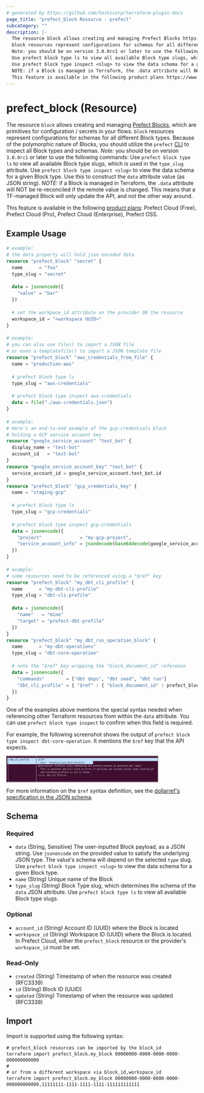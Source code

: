 ```yaml
---
# generated by https://github.com/hashicorp/terraform-plugin-docs
page_title: "prefect_block Resource - prefect"
subcategory: ""
description: |-
  The resource block allows creating and managing Prefect Blocks https://docs.prefect.io/latest/concepts/blocks/, which are primitives for configuration / secrets in your flows.
  block resources represent configurations for schemas for all different Block types. Because of the polymorphic nature of Blocks, you should utilize the prefect CLI https://docs.prefect.io/latest/getting-started/installation/ to inspect all Block types and schemas.
  Note: you should be on version 3.0.0rc1 or later to use the following commands:
  Use prefect block type ls to view all available Block type slugs, which is used in the type_slug attribute.
  Use prefect block type inspect <slug> to view the data schema for a given Block type. Use this to construct the data attribute value (as JSON string).
  NOTE: if a Block is managed in Terraform, the .data attribute will NOT be re-reconciled if the remote value is changed. This means that a TF-managed Block will only update the API, and not the other way around.
  This feature is available in the following product plans https://www.prefect.io/pricing: Prefect Cloud (Free), Prefect Cloud (Pro), Prefect Cloud (Enterprise), Prefect OSS.
---
```


# prefect_block (Resource)


The resource `block` allows creating and managing [Prefect Blocks](https://docs.prefect.io/latest/concepts/blocks/), which are primitives for configuration / secrets in your flows.
`block` resources represent configurations for schemas for all different Block types. Because of the polymorphic nature of Blocks, you should utilize the `prefect` [CLI](https://docs.prefect.io/latest/getting-started/installation/) to inspect all Block types and schemas.
*Note:* you should be on version `3.0.0rc1` or later to use the following commands:
Use `prefect block type ls` to view all available Block type slugs, which is used in the `type_slug` attribute.
Use `prefect block type inspect <slug>` to view the data schema for a given Block type. Use this to construct the `data` attribute value (as JSON string).
*NOTE:* if a Block is managed in Terraform, the `.data` attribute will NOT be re-reconciled if the remote value is changed. This means that a TF-managed Block will only update the API, and not the other way around.

This feature is available in the following [product plans](https://www.prefect.io/pricing): Prefect Cloud (Free), Prefect Cloud (Pro), Prefect Cloud (Enterprise), Prefect OSS.


## Example Usage

```terraform
# example:
# the data property will hold json encoded data
resource "prefect_block" "secret" {
  name      = "foo"
  type_slug = "secret"

  data = jsonencode({
    "value" = "bar"
  })

  # set the workpace_id attribute on the provider OR the resource
  workspace_id = "<workspace UUID>"
}

# example:
# you can also use file() to import a JSON file
# or even a templatefile() to import a JSON template file
resource "prefect_block" "aws_credentials_from_file" {
  name = "production-aws"

  # prefect block type ls
  type_slug = "aws-credentials"

  # prefect block type inspect aws-credentials
  data = file("./aws-credentials.json")
}

# example:
# Here's an end-to-end example of the gcp-credentials block
# holding a GCP service account key
resource "google_service_account" "test_bot" {
  display_name = "test-bot"
  account_id   = "test-bot"
}
resource "google_service_account_key" "test_bot" {
  service_account_id = google_service_account.test_bot.id
}
resource "prefect_block" "gcp_credentials_key" {
  name = "staging-gcp"

  # prefect block type ls
  type_slug = "gcp-credentials"

  # prefect block type inspect gcp-credentials
  data = jsonencode({
    "project"              = "my-gcp-project",
    "service_account_info" = jsondecode(base64decode(google_service_account_key.test_bot.private_key))
  })
}

# example:
# some resources need to be referenced using a "$ref" key
resource "prefect_block" "my_dbt_cli_profile" {
  name      = "my-dbt-cli-profile"
  type_slug = "dbt-cli-profile"

  data = jsonencode({
    "name"   = "mine"
    "target" = "prefect-dbt-profile"
  })
}
resource "prefect_block" "my_dbt_run_operation_block" {
  name      = "my-dbt-operations"
  type_slug = "dbt-core-operation"

  # note the "$ref" key wrapping the "block_document_id" reference
  data = jsonencode({
    "commands"        = ["dbt deps", "dbt seed", "dbt run"]
    "dbt_cli_profile" = { "$ref" : { "block_document_id" : prefect_block.my_dbt_cli_profile.id } }
  })
}
```

One of the examples above mentions the special syntax needed when referencing
other Terraform resources from within the `data` attribute. You can use `prefect
block type inspect` to confirm when this field is required.

For example, the following screenshot shows the output of `prefect block type inspect
dbt-core-operation`. It mentions the `$ref` key that the API expects.

<img src="https://raw.githubusercontent.com/PrefectHQ/terraform-provider-prefect/main/docs/images/block-type-inspect-ref-key.png" alt="Block type inspect ref key" align="center" width="400">

For more information on the `$ref` syntax definition, see the
[dollarref's specification in the JSON schema](https://json-schema.org/understanding-json-schema/structuring#dollarref).

<!-- schema generated by tfplugindocs -->
## Schema

### Required

- `data` (String, Sensitive) The user-inputted Block payload, as a JSON string. Use `jsonencode` on the provided value to satisfy the underlying JSON type. The value's schema will depend on the selected `type` slug. Use `prefect block type inspect <slug>` to view the data schema for a given Block type.
- `name` (String) Unique name of the Block
- `type_slug` (String) Block Type slug, which determines the schema of the `data` JSON attribute. Use `prefect block type ls` to view all available Block type slugs.

### Optional

- `account_id` (String) Account ID (UUID) where the Block is located
- `workspace_id` (String) Workspace ID (UUID) where the Block is located. In Prefect Cloud, either the `prefect_block` resource or the provider's `workspace_id` must be set.

### Read-Only

- `created` (String) Timestamp of when the resource was created (RFC3339)
- `id` (String) Block ID (UUID)
- `updated` (String) Timestamp of when the resource was updated (RFC3339)

## Import

Import is supported using the following syntax:

```shell
# prefect_block resources can be imported by the block_id
terraform import prefect_block.my_block 00000000-0000-0000-0000-000000000000
#
# or from a different workspace via block_id,workspace_id
terraform import prefect_block.my_block 00000000-0000-0000-0000-000000000000,11111111-1111-1111-1111-111111111111
```
